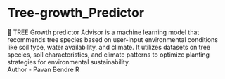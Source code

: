 # Tree-growth_Predictor
🌳 TREE Growth predictor Advisor is a machine learning model that recommends tree species based on user-input environmental conditions like soil type, water availability, and climate. It utilizes datasets on tree species, soil characteristics, and climate patterns to optimize planting strategies for environmental sustainability.
<br>
Author - Pavan Bendre R 
